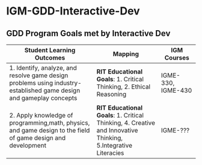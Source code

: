 # IGM-GDD-Interactive-Dev

## GDD Program Goals met by Interactive Dev


Student Learning Outcomes | Mapping | IGM Courses
--- | --- | ------
1.&nbsp;Identify, analyze, and resolve game design problems using industry- established game design and gameplay concepts | **RIT Educational Goals**: 1. Critical Thinking, 2. Ethical Reasoning | IGME-330, IGME-430
2.&nbsp;Apply knowledge of programming,math, physics, and game design to the field of game design and development | **RIT Educational Goals**: 1. Critical Thinking, 4. Creative and Innovative Thinking, 5.Integrative Literacies | IGME-???





